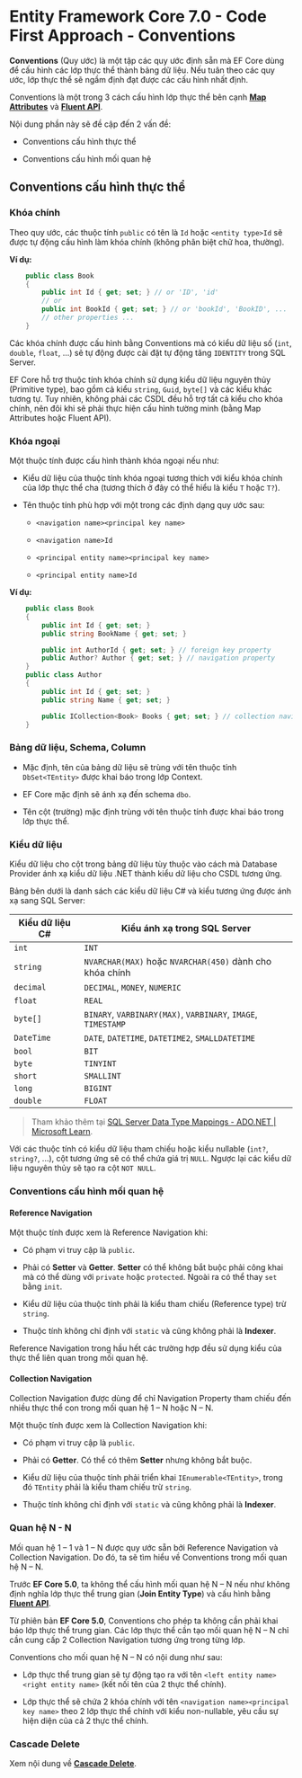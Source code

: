 # Entity Framework Core 7.0 - Code First Approach - Conventions

**Conventions** (Quy ước) là một tập các quy ước định sẵn mà EF Core dùng để cấu hình các lớp thực thể
thành bảng dữ liệu. Nếu tuân theo các quy ước, lớp thực thể sẽ ngầm định đạt được các cấu hình nhất định.

Conventions là một trong 3 cách cấu hình lớp thực thể bên cạnh [**Map Attributes**](/3_efcore7_code_first_approach_map_attributes.md) và [**Fluent API**](/6_efcore7_code_first_approach_fluent_api.md).

Nội dung phần này sẽ đề cập đến 2 vấn đề:

* Conventions cấu hình thực thể

* Conventions cấu hình mối quan hệ

## Conventions cấu hình thực thể

### Khóa chính

Theo quy ước, các thuộc tính `public` có tên là `Id` hoặc `<entity type>Id` sẽ được tự động cấu hình làm khóa 
chính (không phân biệt chữ hoa, thường).

**Ví dụ:**

```cs
    public class Book
    {
        public int Id { get; set; } // or 'ID', 'id'
        // or
        public int BookId { get; set; } // or 'bookId', 'BookID', ...
        // other properties ...
    }
```

Các khóa chính được cấu hình bằng Conventions mà có kiểu dữ liệu số (`int`, `double`, `float`, ...) sẽ tự động được cài đặt tự động tăng `IDENTITY` trong SQL Server.

EF Core hỗ trợ thuộc tính khóa chính sử dụng kiểu dữ liệu nguyên thủy (Primitive type), bao gồm cả kiểu 
`string`, `Guid`, `byte[]` và các kiểu khác tương tự. Tuy nhiên, không phải các CSDL đều hỗ trợ tất cả kiểu cho 
khóa chính, nên đôi khi sẽ phải thực hiện cấu hình tường minh (bằng Map Attributes hoặc Fluent API).

### Khóa ngoại

Một thuộc tính được cấu hình thành khóa ngoại nếu như:

* Kiểu dữ liệu của thuộc tính khóa ngoại tương thích với kiểu khóa chính của lớp thực thể cha (tương thích ở đây có thể hiểu là kiểu `T` hoặc `T?`).

* Tên thuộc tính phù hợp với một trong các định dạng quy ước sau:

    * `<navigation name><principal key name>`

    * `<navigation name>Id`

    * `<principal entity name><principal key name>`

    * `<principal entity name>Id`

**Ví dụ:**

```cs
    public class Book
    {
        public int Id { get; set; }
        public string BookName { get; set; }

        public int AuthorId { get; set; } // foreign key property
        public Author? Author { get; set; } // navigation property
    }
    public class Author
    {
        public int Id { get; set; }
        public string Name { get; set; }

        public ICollection<Book> Books { get; set; } // collection navigation
    }

```

### Bảng dữ liệu, Schema, Column

* Mặc định, tên của bảng dữ liệu sẽ trùng với tên thuộc tính `DbSet<TEntity>` được khai báo trong lớp Context.

* EF Core mặc định sẽ ánh xạ đến schema `dbo`.

* Tên cột (trường) mặc định trùng với tên thuộc tính được khai báo trong lớp thực thể.

### Kiểu dữ liệu

Kiểu dữ liệu cho cột trong bảng dữ liệu tùy thuộc vào cách mà Database Provider ánh xạ kiểu dữ liệu .NET 
thành kiểu dữ liệu cho CSDL tương ứng.

Bảng bên dưới là danh sách các kiểu dữ liệu C# và kiểu tương ứng được ánh xạ sang SQL Server:

| Kiểu dữ liệu C# | Kiểu ánh xạ trong SQL Server |
| --- | --- |
| `int` | `INT` |
| `string` | `NVARCHAR(MAX)` hoặc `NVARCHAR(450)` dành cho khóa chính |
| `decimal` | `DECIMAL`, `MONEY`, `NUMERIC` |
| `float` | `REAL` |
| `byte[]` | `BINARY`, `VARBINARY(MAX)`, `VARBINARY`, `IMAGE`, `TIMESTAMP` |
| `DateTime` | `DATE`, `DATETIME`, `DATETIME2`, `SMALLDATETIME` |
| `bool` | `BIT` |
| `byte` | `TINYINT` |
| `short` | `SMALLINT` |
| `long` | `BIGINT` |
| `double` | `FLOAT` |

> Tham khảo thêm tại [SQL Server Data Type Mappings - ADO.NET | Microsoft Learn](https://learn.microsoft.com/en-us/dotnet/framework/data/adonet/sql-server-data-type-mappings).

Với các thuộc tính có kiểu dữ liệu tham chiếu hoặc kiểu nullable (`int?`, `string?`, ...), cột tương ứng sẽ có 
thể chứa giá trị `NULL`. Ngược lại các kiểu dữ liệu nguyên thủy sẽ tạo ra cột `NOT NULL`.

### Conventions cấu hình mối quan hệ

#### Reference Navigation

Một thuộc tính được xem là Reference Navigation khi:

* Có phạm vi truy cập là `public`.

* Phải có **Setter** và **Getter**. **Setter** có thể không bắt buộc phải công khai mà có thể dùng với `private`
hoặc `protected`. Ngoài ra có thể thay `set` bằng `init`.

* Kiểu dữ liệu của thuộc tính phải là kiểu tham chiếu (Reference type) trừ `string`.

* Thuộc tính không chỉ định với `static` và cũng không phải là **Indexer**.

Reference Navigation trong hầu hết các trường hợp đều sử dụng kiểu của thực thể liên quan trong mối quan hệ.

#### Collection Navigation

Collection Navigation được dùng để chỉ Navigation Property tham chiếu đến nhiều thực thể con trong mối 
quan hệ 1 – N hoặc N – N.

Một thuộc tính được xem là Collection Navigation khi:

* Có phạm vi truy cập là `public`.

* Phải có **Getter**. Có thể có thêm **Setter** nhưng không bắt buộc.

* Kiểu dữ liệu của thuộc tính phải triển khai `IEnumerable<TEntity>`, trong đó `TEntity` phải là kiểu 
tham chiếu trừ `string`.

* Thuộc tính không chỉ định với `static` và cũng không phải là **Indexer**.

### Quan hệ N - N

Mối quan hệ 1 – 1 và 1 – N được quy ước sẵn bởi Reference Navigation và Collection Navigation. Do đó, ta 
sẽ tìm hiểu về Conventions trong mối quan hệ N – N.

Trước **EF Core 5.0**, ta không thể cấu hình mối quan hệ N – N nếu như không định nghĩa lớp thực thể trung 
gian (**Join Entity Type**) và cấu hình bằng [**Fluent API**](/6_efcore7_code_first_approach_fluent_api.md).

Từ phiên bản **EF Core 5.0**, Conventions cho phép ta không cần phải khai báo lớp thực thể trung gian. Các 
lớp thực thể cần tạo mối quan hệ N – N chỉ cần cung cấp 2 Collection Navigation tương ứng trong từng 
lớp.

Conventions cho mối quan hệ N – N có nội dung như sau:

* Lớp thực thể trung gian sẽ tự động tạo ra với tên `<left entity name><right entity name>` (kết 
nối tên của 2 thực thể chính).

* Lớp thực thể sẽ chứa 2 khóa chính với tên `<navigation name><principal key name>` theo 2 lớp 
thực thể chính với kiểu non-nullable, yêu cầu sự hiện diện của cả 2 thực thể chính.

### Cascade Delete

Xem nội dung về [**Cascade Delete**]().
